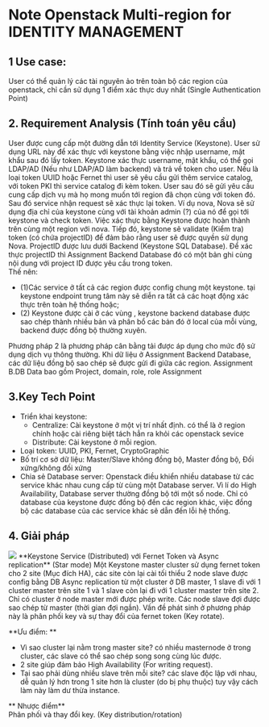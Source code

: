 # Note Openstack Multi-region for IDENTITY MANAGEMENT
## 1 Use case: 
User có thể quản lý các tài nguyên ảo trên toàn bộ các region của openstack, chỉ cần sử dụng 1 điểm xác thực duy nhất (Single Authentication Point)
## 2. Requirement Analysis (Tính toán yêu cầu)
User được cung cấp một đường dẫn tới Identity Service (Keystone). User sử dụng URL này để xác thực với keystone bằng việc nhập username, mật khẩu sau đó lấy token. Keystone xác thực username, mật khẩu, có thể gọi LDAP/AD (Nếu như LDAP/AD làm backend) và trả về token cho user. Nếu là loại token UUID hoặc Fernet thì user sẽ yêu cầu gửi thêm service catalog, với token PKI thì service catalog đi kèm token. User sau đó sẽ gửi yêu cầu cung cấp dịch vụ mà họ mong muốn tới region đã chọn cùng với token đó. Sau đó service nhận request sẽ xác thực lại token. Ví dụ nova, Nova sẽ sử dụng địa chỉ của keystone cùng với tài khoản admin (?) của nó để gọi tới keystone và check token. Việc xác thực bằng Keystone được hoàn thành trên cùng một region với nova. Tiếp đó, keystone sẽ validate (Kiểm tra) token (có chứa projectID) để đảm bảo rằng user sẽ được quyền sử dụng Nova. ProjectID được lưu dưới Backend (Keystone SQL Database). Để xác thực projectID thì Assignment Backend Database đó có một bản ghi cùng nội dung với project ID được yêu cầu trong token.  
Thế nên: 
- (1)Các service ở tất cả các region được config chung một keystone. tại keystone endpoint trung tâm này sẽ diễn ra tất cả các hoạt động xác thực trên toàn hệ thống hoặc;
- (2) Keystone được cài ở các vùng , keystone backend database được sao chép thành nhiều bản và phân bổ các bản đó ở local của mỗi vùng, backend được đồng bộ thường xuyên.   

Phương pháp 2 là phương pháp cân bằng tải được áp dụng cho mức độ sử dụng dịch vụ thông thường. Khi dữ liệu ở Assignment Backend Database, các dữ liệu đồng bộ sao chép sẽ được gửi đi giữa các region. Assignment B.DB Data bao gồm Project, domain, role, role Assignment

## 3.Key Tech Point 
- Triển khai keystone:  
    - Centralize: Cài keystone ở một vị trí nhất định. có thể là ở region chính hoặc cài riêng biệt tách hẳn ra khỏi các openstack sevice  
    - Distribute: Cài keystone ở mỗi region.
- Loại token: UUID, PKI, Fernet, CryptoGraphic
- Bố trí cơ sở dữ liệu: Master/Slave không đồng bộ, Master đồng bộ, Đối xứng/không đối xứng
- Chia sẻ Database server: Openstack điều khiển nhiều database từ các service khác nhau cung cấp từ cùng một Database server. Vì lí do High Availability, Database server thường đồng bộ tới một số node. Chỉ có database của keystone được đồng bộ đến các region khác, việc đồng bộ các database của các service khác sẽ dẫn đến lỗi hệ thống.

## 4. Giải pháp
<img src="http://i.imgur.com/3J1ec7D.png">
**Keystone Service (Distributed) với Fernet Token và Async replication** (Star mode)  
Một Keystone master cluster sử dụng fernet token cho 2 site (Mục đích HA), các site còn lại cài tối thiểu 2 node slave được config bằng DB Async replication từ một cluster ở DB master, 1 slave đi với 1 cluster master trên site 1 và 1 slave còn lại đi với 1 cluster master trên site 2. Chỉ có cluster ở node master mới được phép write. Các node slave đợi được sao chép từ master (thời gian đợi ngắn). Vấn đề phát sinh ở phương pháp này  là phân phối key và sự thay đổi của fernet token (Key rotate).  

**Ưu điểm: ** 
- Vì sao cluster lại nằm trong master site? có nhiều masternode ở trong cluster, các slave có thể sao chép song song cùng lúc được. 
- 2 site giúp đảm bảo High Availability (For writing request). 
- Tại sao phải dùng nhiều slave trên mỗi site? các slave độc lập với nhau, dễ quản lý hơn trong 1 site hơn là cluster (do bị phụ thuộc) tuy vậy cách làm này làm dư thừa instance.  

** Nhược điểm**  
Phân phối và thay đổi key. (Key distribution/rotation)

